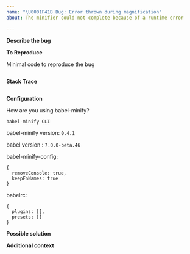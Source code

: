 ```yaml
---
name: "\U0001F41B Bug: Error thrown during magnification"
about: The minifier could not complete because of a runtime error

---
```


<!---
Thanks for filing an issue 😄! Before you submit, please read the following:

Search open/closed issues before submitting since someone might have asked the same thing before!

If you have a support request or question please submit them to the #minify channel on babeljs slack: https://babeljs.slack.com/messages/minify

Also have a look at the Debugging guidelines: https://github.com/babel/minify/blob/master/CONTRIBUTING.md#debugging
-->

**Describe the bug**

<!-- A clear and concise description of what the bug is. The title of the Error -->

**To Reproduce**

Minimal code to reproduce the bug

```js
```

**Stack Trace**

<!--
Please provide the full stack trace of the error thrown
-->

```

```

**Configuration**

How are you using babel-minify?

<!--
babel-minify can be used in different ways with different tools. The following are some of the options

* babel-preset-minify in babelrc
* babel-minify Node API (or) CLI
* gulp-babel-minify
* rollup-plugin-babel-minify
* babel-minify-webpack-plugin
* etc...

State how you're using babel-minify.
-->

`babel-minify CLI`

babel-minify version: `0.4.1`

babel version : `7.0.0-beta.46`

babel-minify-config:

```json5
{
  removeConsole: true,
  keepFnNames: true
}
```

babelrc:

<!--
If you're using babel-preset-minify directly with other plugins or presets - all running through a single babel transformation pipeline, provide the babel configuration
-->

```json5
{
  plugins: [],
  presets: []
}
```

**Possible solution**

<!-- If you have suggestions on a fix/reason for the bug, add them here -->

**Additional context**

<!-- Add any other context about the problem here. -->
